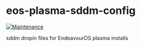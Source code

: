 # eos-plasma-sddm-config

[![Maintenance](https://img.shields.io/maintenance/yes/2024.svg)]()

sddm dropin files for EndeavourOS plasma installs
